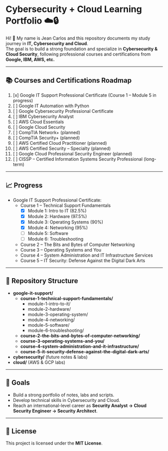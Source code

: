 # Cybersecurity + Cloud Learning Portfolio ☁️🔒

Hi! 👋 My name is Jean Carlos and this repository documents my study journey in **IT, Cybersecurity and Cloud**.  
The goal is to build a strong foundation and specialize in **Cybersecurity & Cloud Security**, following professional courses and certifications from **Google, IBM, AWS, etc.**

---

## 📚 Courses and Certifications Roadmap

1. [x] Google IT Support Professional Certificate (Course 1 – Module 5 in progress)
2. [ ] Google IT Automation with Python
3. [ ] Google Cybersecurity Professional Certificate
4. [ ] IBM Cybersecurity Analyst
5. [ ] AWS Cloud Essentials
6. [ ] Google Cloud Security
7. [ ] CompTIA Network+ (planned)
8. [ ] CompTIA Security+ (planned)
9. [ ] AWS Certified Cloud Practitioner (planned)
10. [ ] AWS Certified Security – Specialty (planned)
11. [ ] Google Cloud Professional Security Engineer (planned)
12. [ ] CISSP – Certified Information Systems Security Professional (long-term)


---

## 📈 Progress

- Google IT Support Professional Certificate:
  - Course 1 – Technical Support Fundamentals
    - [x] Module 1: Intro to IT (82.5%)
    - [x] Module 2: Hardware (97.5%)
    - [x] Module 3: Operating Systems (90%)
    - [x] Module 4: Networking (95%)
    - [ ] Module 5: Software
    - [ ] Module 6: Troubleshooting
  - Course 2 – The Bits and Bytes of Computer Networking
  - Course 3 – Operating Systems and You
  - Course 4 – System Administration and IT Infrastructure Services
  - Course 5 – IT Security: Defense Against the Digital Dark Arts

---

## 📂 Repository Structure

- **google-it-support/**
  - **course-1-technical-support-fundamentals/**
    - module-1-intro-to-it/
    - module-2-hardware/
    - module-3-operating-system/
    - module-4-networking/
    - module-5-software/
    - module-6-troubleshooting/
  - **course-2-the-bits-and-bytes-of-computer-networking/**
  - **course-3-operating-systems-and-you/**
  - **course-4-system-administration-and-it-infrastructure/**
  - **course-5-it-security-defense-against-the-digital-dark-arts/**
- **cybersecurity/** (future notes & labs)
- **cloud/** (AWS & GCP labs)

---

## 🚀 Goals

- Build a strong portfolio of notes, labs and scripts.
- Develop technical skills in Cybersecurity and Cloud.
- Reach an international-level career as **Security Analyst → Cloud Security Engineer → Security Architect**.

---

## 📜 License

This project is licensed under the **MIT License**.
